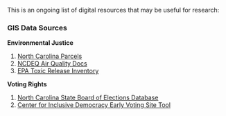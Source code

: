 This is an ongoing list of digital resources that may be useful for research:

### GIS Data Sources
**Environmental Justice**
1. [North Carolina Parcels](https://www.nconemap.gov/pages/parcels)
2. [NCDEQ Air Quality Docs](https://edocs.deq.nc.gov/AirQuality/?dbid=0&repo=AirQuality)
3. [EPA Toxic Release Inventory](https://enviro.epa.gov/triexplorer/release_chem?p_view=ZPCH&trilib=TRIQ1&sort=_VIEW_&sort_fmt=1&state=&city=&spc=&zipcode=28382&zipsrch=yes&chemical=All+chemicals&industry=ALL&year=2020&tab_rpt=1&fld=RELLBY&fld=TSFDSP)  
  
**Voting Rights**
1. [North Carolina State Board of Elections Database](https://dl.ncsbe.gov/)
2. [Center for Inclusive Democracy Early Voting Site Tool](https://nc.cidsitingtool.org/county.html?county=183)
